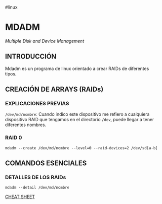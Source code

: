 #linux 

# MDADM

_Multiple Disk and Device Management_

## INTRODUCCIÓN 

Mdadm es un programa de linux orientado a crear RAIDs de diferentes tipos.

## CREACIÓN DE ARRAYS (RAIDs)

### EXPLICACIONES PREVIAS

`/dev/md/nombre`: Cuando indico este dispositivo me refiero a cualquiera dispositivo RAID que tengamos en el directorio `/dev`, puede llegar a tener diferentes nombres.

### RAID 0

`mdadm --create /dev/md/nombre --level=0 --raid-devices=2 /dev/sd[a-b]`

## COMANDOS ESENCIALES

### DETALLES DE LOS RAIDs

`mdadm --detail /dev/md/nombre`


[CHEAT SHEET](https://www.golinuxcloud.com/mdadm-command-in-linux/)
